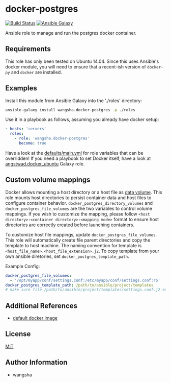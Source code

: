 docker-postgres
============

[![Build Status](https://travis-ci.org/wangsha/docker-postgres.svg?branch=master)](https://travis-ci.org/wangsha/docker-postgres)
[![Ansible Galaxy](https://img.shields.io/badge/AnsibleGalaxy-wangsha.docker--postgres-blue.svg)](https://galaxy.ansible.com/wangsha/docker-postgres/)

Ansible role to manage and run the postgres docker container.

Requirements
------------

This role has only been tested on Ubuntu 14.04. Since this uses Ansible's
docker module, you will need to ensure that a recent-ish version of `docker-py`
and `docker` are installed.

Examples
--------

Install this module from Ansible Galaxy into the './roles' directory:
```bash
ansible-galaxy install wangsha.docker-postgres -p ./roles
```

Use it in a playbook as follows, assuming you already have docker setup:
```yaml
- hosts: 'servers'
  roles:
    - role: 'wangsha.docker-postgres'
      become: true
```

Have a look at the [defaults/main.yml](defaults/main.yml) for role variables
that can be overridden! If you need a playbook to set Docker itself, have a
look at
[angstwad.docker_ubuntu](https://github.com/angstwad/docker.ubuntu) Galaxy
role.


Custom volume mappings
----------------------
Docker allows mounting a host directory or a host file as [data volume](https://docs.docker.com/engine/userguide/containers/dockervolumes/).
This role mounts host directories to persist container data and host files to configure container behavior.
`docker_postgres_directory_volumes` and `docker_postgres_file_volumes` are the two variables to control volume mappings.
If you wish to customize the mapping, please follow `<host directory>:<container directory>:<mapping mode>` format
 to ensure host directories are correctly created before launching containers.
 
To customize host file mappings, update `docker_postgres_file_volumes`. 
This role will automatically create file parent directories and copy the template 
to host machine. The naming convention for template is `<host_file_name>.<host_file_extension>.j2`.
To copy template from your own ansible diretories, set `docker_postgres_template_path`.

Example Config:
```yaml
docker_postgres_file_volumes:
  - '/opt/myapp/conf/settings.conf:/etc/myapp/conf/settings.conf:ro'
docker_postgres_template_path: /path/to/ansible/project/templates
# make sure file /path/to/ansible/project/templates/settings.conf.j2 exists. 
```


Additional References
---------------------
- [default docker image](https://hub.docker.com/_/postgres/)


License
-------

[MIT](LICENSE.txt)

Author Information
------------------

- wangsha
